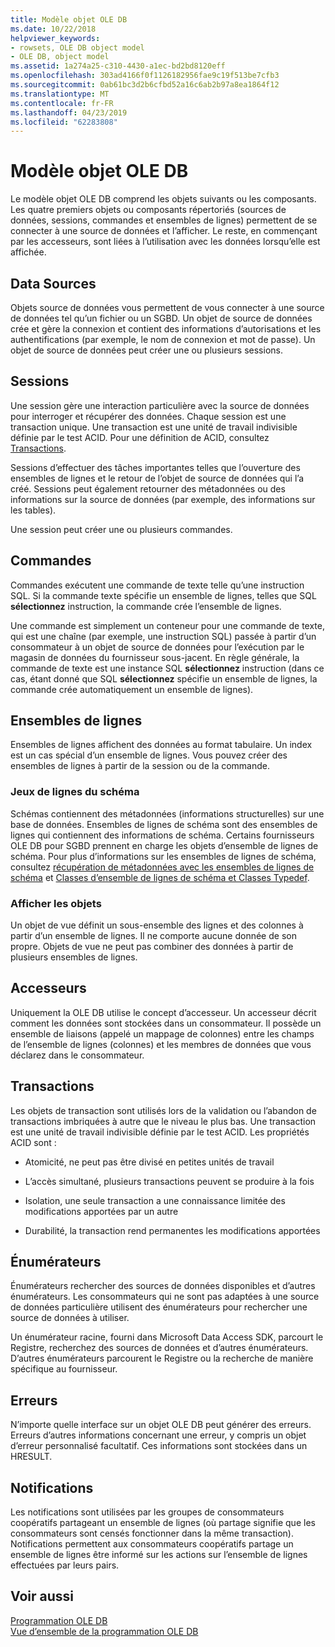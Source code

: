 ```yaml
---
title: Modèle objet OLE DB
ms.date: 10/22/2018
helpviewer_keywords:
- rowsets, OLE DB object model
- OLE DB, object model
ms.assetid: 1a274a25-c310-4430-a1ec-bd2bd8120eff
ms.openlocfilehash: 303ad4166f0f1126182956fae9c19f513be7cfb3
ms.sourcegitcommit: 0ab61bc3d2b6cfbd52a16c6ab2b97a8ea1864f12
ms.translationtype: MT
ms.contentlocale: fr-FR
ms.lasthandoff: 04/23/2019
ms.locfileid: "62283808"
---
```

# <a name="ole-db-object-model"></a>Modèle objet OLE DB

Le modèle objet OLE DB comprend les objets suivants ou les composants. Les quatre premiers objets ou composants répertoriés (sources de données, sessions, commandes et ensembles de lignes) permettent de se connecter à une source de données et l’afficher. Le reste, en commençant par les accesseurs, sont liées à l’utilisation avec les données lorsqu’elle est affichée.

## <a name="data-sources"></a>Data Sources

Objets source de données vous permettent de vous connecter à une source de données tel qu’un fichier ou un SGBD. Un objet de source de données crée et gère la connexion et contient des informations d’autorisations et les authentifications (par exemple, le nom de connexion et mot de passe). Un objet de source de données peut créer une ou plusieurs sessions.

## <a name="sessions"></a>Sessions

Une session gère une interaction particulière avec la source de données pour interroger et récupérer des données. Chaque session est une transaction unique. Une transaction est une unité de travail indivisible définie par le test ACID. Pour une définition de ACID, consultez [Transactions](#vcconoledbcomponents_transactions).

Sessions d’effectuer des tâches importantes telles que l’ouverture des ensembles de lignes et le retour de l’objet de source de données qui l’a créé. Sessions peut également retourner des métadonnées ou des informations sur la source de données (par exemple, des informations sur les tables).

Une session peut créer une ou plusieurs commandes.

## <a name="commands"></a>Commandes

Commandes exécutent une commande de texte telle qu’une instruction SQL. Si la commande texte spécifie un ensemble de lignes, telles que SQL **sélectionnez** instruction, la commande crée l’ensemble de lignes.

Une commande est simplement un conteneur pour une commande de texte, qui est une chaîne (par exemple, une instruction SQL) passée à partir d’un consommateur à un objet de source de données pour l’exécution par le magasin de données du fournisseur sous-jacent. En règle générale, la commande de texte est une instance SQL **sélectionnez** instruction (dans ce cas, étant donné que SQL **sélectionnez** spécifie un ensemble de lignes, la commande crée automatiquement un ensemble de lignes).

## <a name="rowsets"></a>Ensembles de lignes

Ensembles de lignes affichent des données au format tabulaire. Un index est un cas spécial d’un ensemble de lignes. Vous pouvez créer des ensembles de lignes à partir de la session ou de la commande.

### <a name="schema-rowsets"></a>Jeux de lignes du schéma

Schémas contiennent des métadonnées (informations structurelles) sur une base de données. Ensembles de lignes de schéma sont des ensembles de lignes qui contiennent des informations de schéma. Certains fournisseurs OLE DB pour SGBD prennent en charge les objets d’ensemble de lignes de schéma. Pour plus d’informations sur les ensembles de lignes de schéma, consultez [récupération de métadonnées avec les ensembles de lignes de schéma](../../data/oledb/obtaining-metadata-with-schema-rowsets.md) et [Classes d’ensemble de lignes de schéma et Classes Typedef](../../data/oledb/schema-rowset-classes-and-typedef-classes.md).

### <a name="view-objects"></a>Afficher les objets

Un objet de vue définit un sous-ensemble des lignes et des colonnes à partir d’un ensemble de lignes. Il ne comporte aucune donnée de son propre. Objets de vue ne peut pas combiner des données à partir de plusieurs ensembles de lignes.

## <a name="accessors"></a>Accesseurs

Uniquement la OLE DB utilise le concept d’accesseur. Un accesseur décrit comment les données sont stockées dans un consommateur. Il possède un ensemble de liaisons (appelé un mappage de colonnes) entre les champs de l’ensemble de lignes (colonnes) et les membres de données que vous déclarez dans le consommateur.

##  <a name="vcconoledbcomponents_transactions"></a> Transactions

Les objets de transaction sont utilisés lors de la validation ou l’abandon de transactions imbriquées à autre que le niveau le plus bas. Une transaction est une unité de travail indivisible définie par le test ACID. Les propriétés ACID sont :

- Atomicité, ne peut pas être divisé en petites unités de travail

- L’accès simultané, plusieurs transactions peuvent se produire à la fois

- Isolation, une seule transaction a une connaissance limitée des modifications apportées par un autre

- Durabilité, la transaction rend permanentes les modifications apportées

## <a name="enumerators"></a>Énumérateurs

Énumérateurs rechercher des sources de données disponibles et d’autres énumérateurs. Les consommateurs qui ne sont pas adaptées à une source de données particulière utilisent des énumérateurs pour rechercher une source de données à utiliser.

Un énumérateur racine, fourni dans Microsoft Data Access SDK, parcourt le Registre, recherchez des sources de données et d’autres énumérateurs. D’autres énumérateurs parcourent le Registre ou la recherche de manière spécifique au fournisseur.

## <a name="errors"></a>Erreurs

N’importe quelle interface sur un objet OLE DB peut générer des erreurs. Erreurs d’autres informations concernant une erreur, y compris un objet d’erreur personnalisé facultatif. Ces informations sont stockées dans un HRESULT.

## <a name="notifications"></a>Notifications

Les notifications sont utilisées par les groupes de consommateurs coopératifs partageant un ensemble de lignes (où partage signifie que les consommateurs sont censés fonctionner dans la même transaction). Notifications permettent aux consommateurs coopératifs partage un ensemble de lignes être informé sur les actions sur l’ensemble de lignes effectuées par leurs pairs.

## <a name="see-also"></a>Voir aussi

[Programmation OLE DB](../../data/oledb/ole-db-programming.md)<br/>
[Vue d’ensemble de la programmation OLE DB](../../data/oledb/ole-db-programming-overview.md)